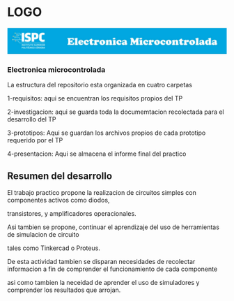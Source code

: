 # LOGO
![alt text](../rsc/visuales/LOGO.png)

### **Electronica microcontrolada**

La estructura del repositorio esta organizada en cuatro carpetas

1-requisitos: aqui se encuentran los requisitos propios del TP

2-investigacion: aqui se guarda toda la documemtacion recolectada para el desarrollo del TP

3-prototipos: Aqui se guardan los archivos propios de cada prototipo requerido por el TP

4-presentacion: Aqui se almacena el informe final del practico

## **Resumen del desarrollo**

El trabajo practico propone la realizacion de circuitos simples con componentes activos como diodos,

transistores, y amplificadores operacionales.

Asi tambien se propone, continuar el aprendizaje del uso de herramientas de simulacion de circuito 

tales como Tinkercad o Proteus. 

De esta actividad tambien se disparan necesidades de recolectar informacion a fin de comprender el funcionamiento de cada componente

asi como tambien la neceidad de aprender el uso de simuladores y comprender los resultados que arrojan.
 